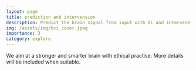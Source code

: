 ```yaml
---
layout: page
title: prediction and intervension
description: Predict the brain signal from input with DL and intervene with brain control theory.
img: /assets/img/bci_cover.jpeg
importance: 3
category: explore
---
```

We aim at a stronger and smarter brain with ethical practise. More details will be included when suitable. 